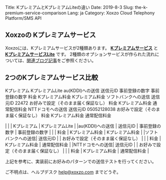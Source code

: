 Title: KプレミアムとKプレミアムLiteの違い
Date: 2019-8-3
Slug: the-k-premium-service-comparison
Lang: ja
Category: Xoxzo Cloud Telephony Platform/SMS API

## Xoxzoの Kプレミアムサービス

Xoxzoには、Kプレミアムサービスが2種類あります。
[**Kプレミアムサービス**](https://help.xoxzo.com/ja/xoxzo-cloud-telephony-platform/articles/the-k-premium-service/) と 
[**KプレミアムサービスLite**]() です。
2種類のオプションサービスが作られた流れについては、[関連ブログ記事](https://blog.xoxzo.com/ja/2018/06/25/kpremium-lite-notice/)をご参照ください。

## 2つのKプレミアムサービス比較

<tabble>
  <tr>
    <th></th>
    <th></th>
    <th>Kプレミアム</th>
    <th>KプレミアムLite</th>
  </tr>
  <tr>
    <td>au(KDDI)への送信</td>
    <td>送信元ID</td>
    <td>事前登録の数字</td>
    <td>事前登録の数字</td>
  </tr>
  <tr>
    <td></td>
    <td>料金</td>
    <td>Kプレミアム料金</td>
    <td>Kプレミアム料金</td>
  </tr>
    <tr>
    <td>ソフトバンクへの送信</td>
    <td>送信元ID</td>
    <td>22472</td>
    <td>お好みで設定（そのまま届く保証なし）</td>
  </tr>
  <tr>
    <td></td>
    <td>料金</td>
    <td>Kプレミアム料金</td>
    <td>通常配信料金</td>
  </tr>
      <tr>
    <td>NTTドコモへの送信</td>
    <td>送信元ID</td>
    <td>05052128038</td>
    <td>お好みで設定（そのまま届く保証なし）</td>
  </tr>
  <tr>
    <td></td>
    <td>料金</td>
    <td>Kプレミアム料金</td>
    <td>通常配信料金</td>
  </tr>
  
| | | Kプレミアム | KプレミアムLite |
|au(KDDI)への送信 | 送信元ID | 事前登録の数字 | 事前登録の数字 |
| | 料金 | Kプレミアム料金 | Kプレミアム料金 |
|ソフトバンクへの送信| 送信元ID | | お好みで設定（そのまま届く保証なし） |
| | 料金 | Kプレミアム料金 | 通常配信料金 |
|NTTドコモへの送信| 送信元ID | | お好みで設定（そのまま届く保証なし） |
| | 料金 | Kプレミアム料金 | 通常配信料金 |

上記を参考に、実装前にお好みのパターンでの送信テストを行ってください。

ご不明点は、ヘルプデスク help@xoxzo.com までどうぞ。

